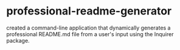 # professional-readme-generator
created a command-line application that dynamically generates a professional README.md file from a user's input using the Inquirer package.
